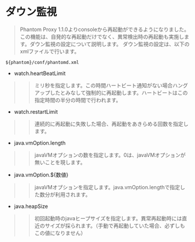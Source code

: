# ダウン監視 #
> Phantom Proxy 1.1.0よりconsoleから再起動ができるようになりました。この機能は、自発的な再起動だけでなく、異常検出時の再起動も実施します。ダウン監視の設定について説明します。 ダウン監視の設定は、以下のxmlファイルで行います。
```
${phantom}/conf/phantomd.xml
```

  * watch.heartBeatLimit
> > ミリ秒を指定します。この時間ハートビート通知がない場合ハングアップしたとみなして強制的に再起動します。ハートビートはこの指定時間の半分の時間で行われます。

  * watch.restartLimit
> > 連続的に再起動に失敗した場合、再起動をあきらめる回数を指定します。

  * java.vmOption.length
> > javaVMオプションの数を指定します。0は、javaVMオプションが無いことを現します。

  * java.vmOption.${数値}
> > javaVMオプションを指定します。java.vmOption.lengthで指定した数分が利用されます。

  * java.heapSize
> > 初回起動時のjavaヒープサイズを指定します。異常再起動時には直近のサイズが採られます。（手動で再起動していた場合、必ずしもこの値になりません）